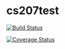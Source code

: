 # cs207test
[![Build Status](https://travis-ci.org/dsondak/cs207testing.svg?branch=master)](https://travis-ci.org/zihaoxu/cs207test.svg?branch=master)

[![Coverage Status](https://codecov.io/gh/dsondak/cs207testing/branch/master/graph/badge.svg)](https://codecov.io/gh/zihaoxu/cs207test)